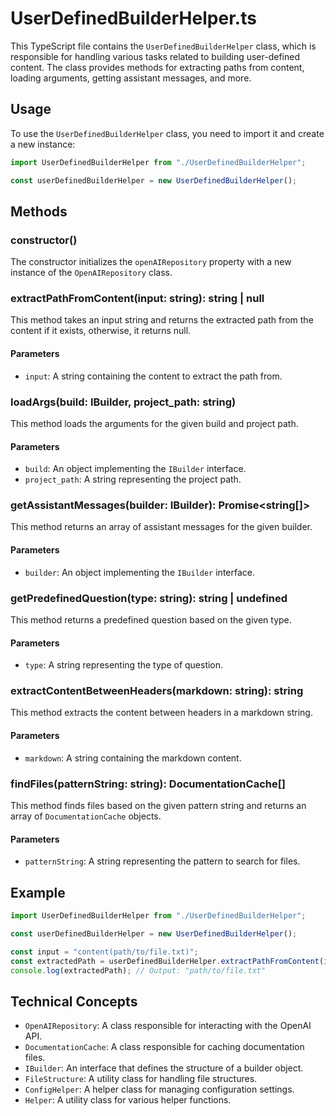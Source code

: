 # UserDefinedBuilderHelper.ts

This TypeScript file contains the `UserDefinedBuilderHelper` class, which is responsible for handling various tasks related to building user-defined content. The class provides methods for extracting paths from content, loading arguments, getting assistant messages, and more.

## Usage

To use the `UserDefinedBuilderHelper` class, you need to import it and create a new instance:

```typescript
import UserDefinedBuilderHelper from "./UserDefinedBuilderHelper";

const userDefinedBuilderHelper = new UserDefinedBuilderHelper();
```

## Methods

### constructor()

The constructor initializes the `openAIRepository` property with a new instance of the `OpenAIRepository` class.

### extractPathFromContent(input: string): string | null

This method takes an input string and returns the extracted path from the content if it exists, otherwise, it returns null.

#### Parameters

- `input`: A string containing the content to extract the path from.

### loadArgs(build: IBuilder, project_path: string)

This method loads the arguments for the given build and project path.

#### Parameters

- `build`: An object implementing the `IBuilder` interface.
- `project_path`: A string representing the project path.

### getAssistantMessages(builder: IBuilder): Promise<string[]>

This method returns an array of assistant messages for the given builder.

#### Parameters

- `builder`: An object implementing the `IBuilder` interface.

### getPredefinedQuestion(type: string): string | undefined

This method returns a predefined question based on the given type.

#### Parameters

- `type`: A string representing the type of question.

### extractContentBetweenHeaders(markdown: string): string

This method extracts the content between headers in a markdown string.

#### Parameters

- `markdown`: A string containing the markdown content.

### findFiles(patternString: string): DocumentationCache[]

This method finds files based on the given pattern string and returns an array of `DocumentationCache` objects.

#### Parameters

- `patternString`: A string representing the pattern to search for files.

## Example

```typescript
import UserDefinedBuilderHelper from "./UserDefinedBuilderHelper";

const userDefinedBuilderHelper = new UserDefinedBuilderHelper();

const input = "content(path/to/file.txt)";
const extractedPath = userDefinedBuilderHelper.extractPathFromContent(input);
console.log(extractedPath); // Output: "path/to/file.txt"
```

## Technical Concepts

- `OpenAIRepository`: A class responsible for interacting with the OpenAI API.
- `DocumentationCache`: A class responsible for caching documentation files.
- `IBuilder`: An interface that defines the structure of a builder object.
- `FileStructure`: A utility class for handling file structures.
- `ConfigHelper`: A helper class for managing configuration settings.
- `Helper`: A utility class for various helper functions.